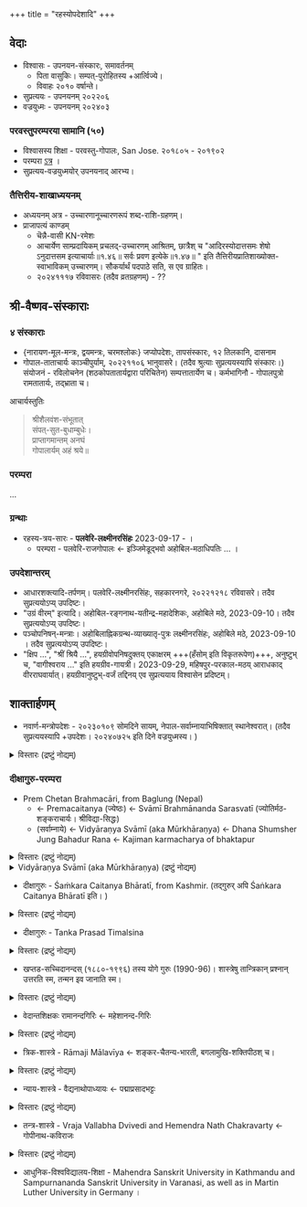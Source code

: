 +++
title = "रहस्योपदेशादि"
+++

## वेदाः
- विश्वासः - उपनयन-संस्कारः, समावर्तनम्
  - पिता वासुकिः। सम्पत्-पुरोहितस्य +आर्त्विज्ये।
  - विवाहः २०१० वर्षान्ते। 
- सुप्रत्ययः - उपनयनम् २०२२०६
- वज्रयुध्मः - उपनयनम् २०२४०३

### परवस्तुपरम्परया सामानि (५०)
- विश्वासस्य शिक्षा - परवस्तु-गोपालः, San Jose. २०१८०५ - २०१९०२
- परम्परा [ऽत्र](/vedAH_sAma/meta/paravastu-sampradAyaH/paravastu-sAma-paramparA/) ।
- सुप्रत्यय-वज्रयुध्मयोर् उपनयनाद् आरभ्य। 

### तैत्तिरीय-शाखाध्ययनम्
- अध्ययनम् अत्र - उच्चारणानूच्चारणरूपं शब्द-राशि-ग्रहणम्। 
- प्राजापत्यं काण्डम्
  - चॆन्नै-वासी KN-रमेशः
  - आचार्येण साम्प्रदायिकम् प्रचलद्-उच्चारणम् आश्रितम्, छात्रैश् च "आदिरस्योदात्तसमः शेषो ऽनुदात्तसम इत्याचार्याः॥१.४६॥ सर्वः प्रवण इत्येके॥१.४७॥ " इति तैत्तिरीयप्रातिशाख्योक्त-स्वाभाविकम् उच्चारणम्। सौकर्यार्थं पदपाठे सति, स एव ग्राहितः।   
  - २०२४१११७ रविवासरः (तदैव व्रतग्रहणम्) - ??


## श्री-वैष्णव-संस्काराः
### ४ संस्काराः 
- {नारायण-मूल-मन्त्रः, द्वयमन्त्रः, चरमश्लोकः} जप्योपदेशः, तापसंस्कारः, १२ तिलकानि, दासनाम
- गोपाल-ताताचार्यः काञ्चीपुर्याम्, २०२२११०६ भानुवासरे। (तदैव श्रुत्याः सुप्रत्ययस्यापि संस्कारः।) संयोजनं - रविलोचनेन (शठकोपतातार्यद्वारा परिचितेन) सम्पत्तातार्येण च। कर्मभागिनौ - गोपालपुत्रो रामतातार्यः, तद्भ्राता च। 

आचार्यस्तुतिः

> श्रीशैलवंश-संभूतात्  
संपत्-सुत-बुधाम्बुधेः।  
प्राप्तागमान्तम् अनघं  
गोपालार्यम् अहं श्रये॥

### परम्परा
...

### ग्रन्थाः
- रहस्य-त्रय-सारः - **पलवेरि-लक्ष्मीनरसिंहः** 2023-09-17  - ।
  - परम्परा - पलवेरि-राजगोपालः ← इञ्जिमेडूद्भवो अहोबिल-मठाधिपतिः … ।

### उपदेशान्तरम्
- आधारशक्त्यादि-तर्पणम्। पलवेरि-लक्ष्मीनरसिंहः, सहकारनगरे, २०२२१२१८ रविवासरे। तदैव सुप्रत्ययोऽप्य् उपदिष्टः। 
- "उग्रं वीरम्" इत्यादि। अहोबिल-रङ्गनाथ-यतीन्द्र-महादेशिकः, अहोबिले मठे, 2023-09-10। तदैव सुप्रत्ययोऽप्य् उपदिष्टः।
- पञ्चोपनिषन्-मन्त्राः। अहोबिलाह्निकग्रन्थ-व्याख्यातृ-पुत्रः लक्ष्मीनरसिंहः, अहोबिले मठे, 2023-09-10 । तदैव सुप्रत्ययोऽप्य् उपदिष्टः।
- "क्षिप …", "श्रीं श्रियै …", हयग्रीवोपनिषदुक्तय् एकाक्षरम् +++(हँसोम् इति विकृतरूपेण)+++, अनुष्टुभ् च, "वागीश्वराय …" इति हयग्रीव-गायत्री। 2023-09-29, महिषपुर-परकाल-मठय् आराधकाद् वीरराघवार्यात्। हयग्रीवानुष्टुभ्-वर्जं तद्दिनय् एव सुप्रत्ययाय विश्वासेन प्रदिष्टम्।  

## शाक्तार्हणम्
- नवार्ण-मन्त्रोपदेशः - २०२३०१०९ सोमदिने सायम्, नेपाल-सर्वाम्नायाभिषिक्तात् स्थानेश्वरात्।  (तदैव सुप्रत्ययस्यापि +उपदेशः। २०२४०७२५ इति दिने वज्रयुध्मस्य। )

<details><summary>विस्तारः (द्रष्टुं नोद्यम्)</summary>

व्यक्तिगतोपदेशाः। 

भवान्, योगिनी-हृदय-ग्रन्थस्य स्वाध्यायं करोतु।  
वैष्णवा अपि प्राक्काले शाक्ताः श्रीविद्योपासकाः लक्ष्मी-धरादयः।  
वैष्णवागमानां पाञ्चरात्राणां पुनरुद्धारः कार्यः,  
यतः सर्वेऽपि साम्प्रदायिका इदानीन्तना आगमवार्त्तां न जानन्ति।


</details>


### दीक्षागुरु-परम्परा
- Prem Chetan Brahmacāri, from Baglung (Nepal) 
  - ← Premacaitanya (ज्येष्ठः) ← Svāmī Brahmānanda Sarasvatī (ज्योतिर्मठ-शङ्कराचार्यः। श्रीविद्या-सिद्धः)
  - (सर्वाम्नाये) ← Vidyāraṇya Svāmī (aka Mūrkhāraṇya) ← Dhana Shumsher Jung Bahadur Rana ← Kajiman karmacharya of bhaktapur

<details><summary>विस्तारः (द्रष्टुं नोद्यम्)</summary>

Prem Chetan Brahmacāri was born in Baglung district of Nepal. He studied in the gurukula of his guru, after whom he is named, located in Chisa Kola. Under the elder Premacaitanya (himself a disciple of the Jyotirmāṭh Śaṅkarācārya and Śrīvidyā siddha, Svāmī Brahmānanda Sarasvatī) he learned sādhanā, until when the guru passed on and the gurukula ceased to be active. He then went to  do sādhanā in Baglung Kālikā Bhagavatī Temple for years. 

He finally came to Kathmandu, staying in a place just adjacent to Paśupatināth temple, where he came under his guru Vidyāraṇya Svāmī (who was known after the way he playfully called himself, as Mūrkhāraṇya), one of the greatest tantrics in all of the XXth Century (one of whose tantric teachers was Sarvāmnāya Master Dhana Shumsher Jung Bahadur Rana). Under those and other teachers Prem Chetan was taught the full structure of Sarvāmnāya Tantra, which he went on to teach his disciple, Ācārya Sthaneshwar Timalsina, in the course of 14 years of training.

A vegetarian (did not matter who cooked, where he ate), did not drink.
</details>

<details><summary>Vidyāraṇya Svāmī (aka Mūrkhāraṇya) (द्रष्टुं नोद्यम्)</summary>

Never ate grains - just fruits and milk. Slept on kusha grass mat. Maintained silence, long mantra-japas. Source: [TW](https://www.youtube.com/watch?v=WpDADIrYn0E)
</details>


- दीक्षागुरुः - Śaṁkara Caitanya Bhāratī, from Kashmir. (तद्गुरुर् अपि Śaṅkara Caitanya Bhāratī इति। )

<details><summary>विस्तारः (द्रष्टुं नोद्यम्)</summary>

Śaṅkara Caitanya Bhāratī was born in Kashmir, where he joined his guru in Śāradā Māṭha. He eventually moved to Varanasi, where he became known by many as Varanasi's greatest knower of Vedānta and Trika philosophies. He used to visit Nepal frequently and was a fully-consecrated ācārya of the Sarvāmnāya Tantra. After Prem Chetan's passing, he became Ācārya Sthaneshwar Timalsina's dīkṣa guru and completed his training in the tradition, granting him, as culmination, his ācārya abhīṣeka (consecration as ācārya).

Śaṅkara Caitanya Bhāratī is named after his own Kashmiri guru, who is the well-known author of two of the greatest works of Indian Philosophy of the XXth Century: Darśana Sarvasva and the Śāradā Vyākhya commentary on Khaṇḍana Khaṇḍa Khāḍya. He was considered by his contemporaries as a Bhairavarūpa: an embodiment of Yoga, Jñāna and Vairagya. 

Strict dietary rules.
</details>

- दीक्षागुरुः - Tanka Prasad Timalsina

<details><summary>विस्तारः (द्रष्टुं नोद्यम्)</summary>

A Vedic pandita and devoted śaivite coming within a long lineage of Kālī priests, Tanka Prasad Timalsina ran a Vedic gurukula where his son, Sthaneshwar, was raised and taught the Śukla Yajurveda practised in their lineage. He was also Sthaneshwar's first Tantric guru, having given him his first śaiva initiation, as well as practices of  Kālī  (reflecting traces of the ancient Krama tradition) and Pañcamukha Hanuman.
</details>


- खप्तड-सच्चिदानन्दस् (१८८०-१९९६) तस्य योगे गुरुः (1990-96)। शास्त्रेषु तान्त्रिकान् प्रश्नान् उत्तरति स्म, तन्मन इव जानाति स्म।

<details><summary>विस्तारः (द्रष्टुं नोद्यम्)</summary>

Khaptad Baba was a Kashmiri saint who traveled along the Himalayan mountains and settled in Nepal, where he lived for over 40 years as a hermit. He taught Ācārya Sthaneshwar the Yoga Sūtras, Maṇḍūkya Kārikās and Vijñānabhairava Tantra.
</details>


- वेदान्तशिक्षकः रामानन्दगिरिः ← महेशानन्द-गिरिः 
  
<details><summary>विस्तारः (द्रष्टुं नोद्यम्)</summary>

Rāmānanda Giri was a disciple of the great Maheśānanda Giri from Śaṅkara Māṭha in Mount Abu, India. Ācārya Sthaneshwar met him in Kathmandu and from that same day started learning Vedānta, Nyāya and Mīmāṁsā from him, which training continued in a daily basis for full 12 years. Ācārya Sthaneshwar also studied the Upaniṣads with paramguru Maheśānanda in Varanasi. Rāmanānda later became the founder of one of the best centers of traditional learning in the whole of Nepal, the Mahesh Sanskrit Gurukula in Devghat.

> श्यामचेतन बाबा अस्ति। यदाहं वेदन्तं पठामिस्म रामानन्देन सह, श्यामचेतनः सर्वान्चायपानं ददातिस्म। अहमचिन्तयम्, एष खलु कश्चन चायवाला बाबा भवेदिति, चायं नाहं पिबामिस्म।  
> यदा रामानन्दोऽजानत्, तद्दत्तं चायं न पिबामि, सोऽवदत्, अहन्तु पुस्तकानि पाठयामि वेदान्तस्य, यदि साक्षात्कारमिच्छसि.  
> तस्य चायं पिब। स खलु अपरो महासिद्धः।  
> इति स्थानेश्वरः। 
</details>


- त्रिक-शास्त्रे - Rāmaji Mālavīya ← शङ्कर-चैतन्य-भारती, बगलामुखि-शक्तिपीठश् च। 

<details><summary>विस्तारः (द्रष्टुं नोद्यम्)</summary>

Ācārya Rāmaji Mālavīya was an initiate from Datia's Pītāmbara Bhagalamukhi Śaktipīṭha, as well as a Sarvāmnāya initiate under his guru Śaṁkara Caitanya Bhāratī. He was also the dean of the Sampurnananda Sanskrit University of Varanasi, a school which seeks to institutionalize and preserve the pandita tradition of Varanasi. Ācārya Rāmaji Mālavīya taught Ācārya Sthaneshwar the commentatorial texts of the Siddhānta and Trika tradition, especially the works of Abhinavagupta.
</details>

- न्याय-शास्त्रे - वैद्यनाथोपाध्यायः ← पद्माप्रसादभट्टः

<details><summary>विस्तारः (द्रष्टुं नोद्यम्)</summary>

Vidyānāth Upādhyāya Bhaṭṭa is an important contemporary Sarvāmnāya Tantra master in the lineage of Lambarkana Bhaṭṭa - one of the most renowned masters of the Kālīkrama lineage in Nepal. He is the author of several important works on Tantra. He was also taught by great pandita, Padma Prasad Bhattarai, twice winner of the All-India śāstrārtha. He taught Ācārya Sthaneshwar Timalsina Nyāya and Navya-Nyāya for many years.
</details>


- तन्त्र-शास्त्रे - Vraja Vallabha Dvivedi and Hemendra Nath Chakravarty ← गोपीनाथ-कविराजः 

<details><summary>विस्तारः (द्रष्टुं नोद्यम्)</summary>

Pandits Vraja Vallabha Dvivedi and Hemendra Nath Chakravarty, both disciples of the great Gopinath Kaviraj and professors at Sampurnanand Sanskrit University, taught several Tantric śāstras to Ācārya Sthaneshwar Timalsina during his years at Varanasi.
</details>


- आधुनिक-विश्वविद्यालय-शिक्षा -  Mahendra Sanskrit University in Kathmandu and Sampurnananda Sanskrit University in Varanasi, as well as in Martin Luther University in Germany । 


